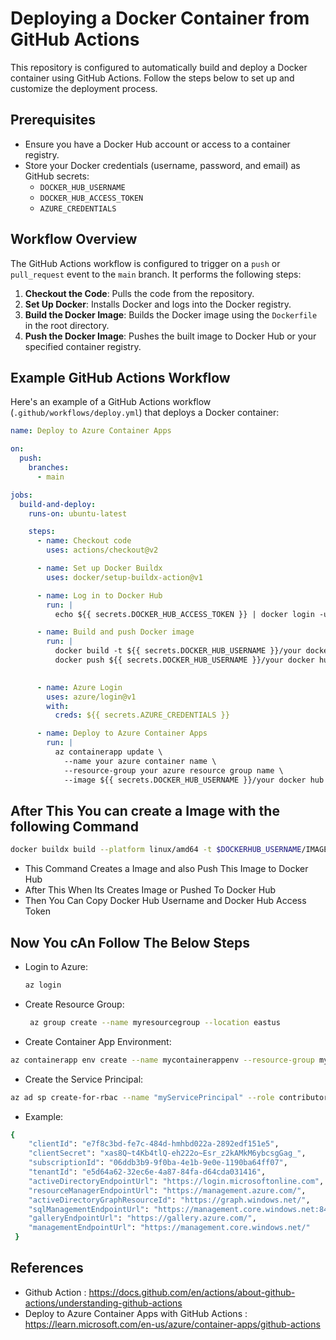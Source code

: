 # Deploying a Docker Container from GitHub Actions

This repository is configured to automatically build and deploy a Docker container using GitHub Actions. Follow the steps below to set up and customize the deployment process.

## Prerequisites

- Ensure you have a Docker Hub account or access to a container registry.
- Store your Docker credentials (username, password, and email) as GitHub secrets:
  - `DOCKER_HUB_USERNAME`
  - `DOCKER_HUB_ACCESS_TOKEN`
  - `AZURE_CREDENTIALS`

## Workflow Overview

The GitHub Actions workflow is configured to trigger on a `push` or `pull_request` event to the `main` branch. It performs the following steps:

1. **Checkout the Code**: Pulls the code from the repository.
2. **Set Up Docker**: Installs Docker and logs into the Docker registry.
3. **Build the Docker Image**: Builds the Docker image using the `Dockerfile` in the root directory.
4. **Push the Docker Image**: Pushes the built image to Docker Hub or your specified container registry.

## Example GitHub Actions Workflow

Here's an example of a GitHub Actions workflow (`.github/workflows/deploy.yml`) that deploys a Docker container:

```yaml
name: Deploy to Azure Container Apps

on:
  push:
    branches:
      - main

jobs:
  build-and-deploy:
    runs-on: ubuntu-latest

    steps:
      - name: Checkout code
        uses: actions/checkout@v2

      - name: Set up Docker Buildx
        uses: docker/setup-buildx-action@v1

      - name: Log in to Docker Hub
        run: |
          echo ${{ secrets.DOCKER_HUB_ACCESS_TOKEN }} | docker login -u ${{ secrets.DOCKER_HUB_USERNAME }} --password-stdin

      - name: Build and push Docker image
        run: |
          docker build -t ${{ secrets.DOCKER_HUB_USERNAME }}/your docker hub image name:latest ./your code directory name
          docker push ${{ secrets.DOCKER_HUB_USERNAME }}/your docker hub image name:latest
   

      - name: Azure Login
        uses: azure/login@v1
        with:
          creds: ${{ secrets.AZURE_CREDENTIALS }}

      - name: Deploy to Azure Container Apps
        run: |
          az containerapp update \
            --name your azure container name \
            --resource-group your azure resource group name \
            --image ${{ secrets.DOCKER_HUB_USERNAME }}/your docker hub image name:latest

```
## After This You can create a Image with the following Command ##
```bash
docker buildx build --platform linux/amd64 -t $DOCKERHUB_USERNAME/IMAGE_NAME:latest --push .
```
  - This Command Creates a Image and also Push This Image to Docker Hub
  - After This When Its Creates Image or Pushed To Docker Hub
  - Then You Can Copy Docker Hub Username and Docker Hub Access Token

## Now You cAn Follow The Below Steps ##
 - Login to Azure:

   ```bash
   az login
   ```
 - Create Resource Group:

   ```bash
    az group create --name myresourcegroup --location eastus
    ```
 - Create Container App Environment:

  ```bash
  az containerapp env create --name mycontainerappenv --resource-group myresourcegroup --location eastus
  ```
 - Create the Service Principal:

  ```bash
  az ad sp create-for-rbac --name "myServicePrincipal" --role contributor --scopes /subscriptions/{subscription-id} --sdk-auth
  ```
 - Example:

  ```bash
  {
      "clientId": "e7f8c3bd-fe7c-484d-hmhbd022a-2892edf151e5",
      "clientSecret": "xas8Q~t4Kb4tlQ-eh222o~Esr_z2kAMkM6ybcsgGag_",
      "subscriptionId": "06ddb3b9-9f0ba-4e1b-9e0e-1190ba64ff07",
      "tenantId": "e5d64a62-32ec6e-4a87-84fa-d64cda031416",
      "activeDirectoryEndpointUrl": "https://login.microsoftonline.com",
      "resourceManagerEndpointUrl": "https://management.azure.com/",
      "activeDirectoryGraphResourceId": "https://graph.windows.net/",
      "sqlManagementEndpointUrl": "https://management.core.windows.net:8443/",
      "galleryEndpointUrl": "https://gallery.azure.com/",
      "managementEndpointUrl": "https://management.core.windows.net/"
   }
  ```


## References ##
 - Github Action : <a>https://docs.github.com/en/actions/about-github-actions/understanding-github-actions</a>
 - Deploy to Azure Container Apps with GitHub Actions : <a>https://learn.microsoft.com/en-us/azure/container-apps/github-actions</a>

